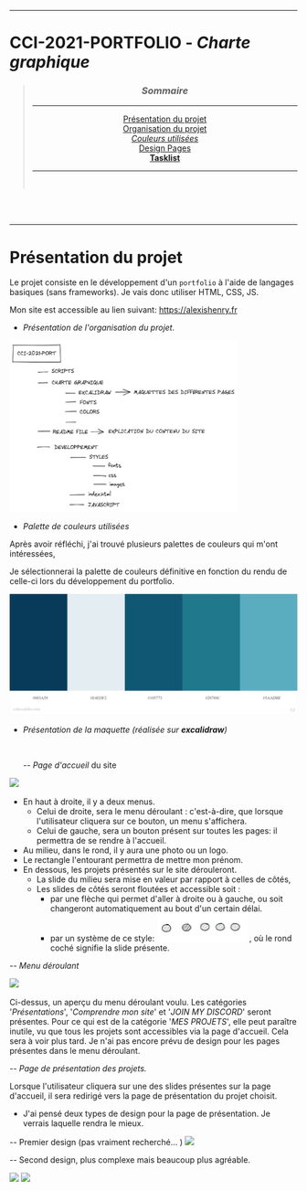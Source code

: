 ***

<link rel="stylesheet" href="./DEVELOPPEMENT/~css/md.css">


# CCI-2021-PORTFOLIO - **_Charte graphique_**

> ### <center id="sommaire"> **_Sommaire_** </center>
>
> ---
>
> <center>
> <a class="sommaire" href="#présentation-du-projet">Présentation du projet</a><br>
> <a class="sommaire" href="#organisation-du-projet">Organisation du projet</a><br>
> <a class="sommaire" href="#couleurs-utilisées"><i>Couleurs utilisées</a></i><br>
> <a class="sommaire" href="#design-pages">Design Pages</a><br>
> <a class="sommaire" href="#tasklist"><b>Tasklist</a></b><br>
> </center>
>
> ---
><br>

<BR><BR>


---
# Présentation du projet

Le projet consiste en le développement d'un `portfolio` à l'aide de langages basiques (sans frameworks). Je vais donc utiliser HTML, CSS, JS.

Mon site est accessible au lien suivant: <a class="link" href="">https://alexishenry.fr</a>







- _Présentation de l'organisation du projet._

<img src="CHARTE GRAPHIQUE\IMAGES\rangement.png" height="300px" width="400px">

</center>

- _Palette de couleurs utilisées_

Après avoir réfléchi, j'ai trouvé plusieurs palettes de couleurs qui m'ont intéressées,

Je sélectionnerai la palette de couleurs définitive en fonction du rendu de celle-ci lors du développement du portfolio.

<img src="CHARTE GRAPHIQUE\IMAGES\PALETTES DE COULEURS\AC - Palette 4.jpeg">

- _Présentation de la maquette (réalisée sur **excalidraw**)_

  ​

  _-- Page d'accueil_ du site

<img src="CHARTE GRAPHIQUE\IMAGES\Page d'arrivée.png">

- En haut à droite, il y a deux menus.
  - Celui de droite, sera le menu déroulant : c'est-à-dire, que lorsque l'utilisateur cliquera sur ce bouton, un menu s'affichera.
  - Celui de gauche, sera un bouton présent sur toutes les pages: il permettra de se rendre à l'accueil.
- Au milieu, dans le rond, il y aura une photo ou un logo.
- Le rectangle l'entourant permettra de mettre mon prénom.
- En dessous, les projets présentés sur le site dérouleront.
  - La slide du milieu sera mise en valeur par rapport à celles de côtés,
  - Les slides de côtés seront floutées et accessible soit :
    - par une flèche qui permet d'aller à droite ou à gauche, ou soit changeront automatiquement au bout d'un certain délai.
    - par un système de ce style: <img src="CHARTE GRAPHIQUE\IMAGES\button.png"> , où le rond coché signifie la slide présente.

_-- Menu déroulant_

<img src="CHARTE GRAPHIQUE\IMAGES\Menu déroulant.png" />

Ci-dessus, un aperçu du menu déroulant voulu. Les catégories '_Présentations_', '_Comprendre mon site_' et '_JOIN MY DISCORD_' seront présentes. Pour ce qui est de la catégorie '_MES PROJETS_', elle peut paraître inutile, vu que tous les projets sont accessibles via la page d'accueil. Cela sera à voir plus tard. Je n'ai pas encore prévu de design pour les pages présentes dans le menu déroulant.

-- _Page de présentation des projets._

Lorsque l'utilisateur cliquera sur une des slides présentes sur la page d'accueil, il sera redirigé vers la page de présentation du projet choisit.

- J'ai pensé deux types de design pour la page de présentation. Je verrais laquelle rendra le mieux.

-- Premier design (pas vraiment recherché...
)
<img src="CHARTE GRAPHIQUE\IMAGES\Page présentation 1.png">

-- Second design, plus complexe mais beaucoup plus agréable.

<img src="CHARTE GRAPHIQUE\IMAGES\Page présentation 2.1.png">

<img src="CHARTE GRAPHIQUE\IMAGES\Page présentation 2.png">
